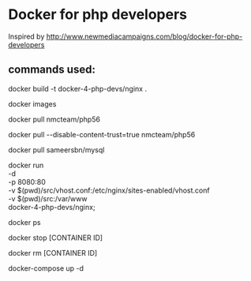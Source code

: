 # Docker for php developers
Inspired by http://www.newmediacampaigns.com/blog/docker-for-php-developers

## commands used:
docker build -t docker-4-php-devs/nginx .

docker images

docker pull nmcteam/php56

docker pull --disable-content-trust=true nmcteam/php56

docker pull sameersbn/mysql

docker run \
    -d \
    -p 8080:80 \
    -v $(pwd)/src/vhost.conf:/etc/nginx/sites-enabled/vhost.conf \
    -v $(pwd)/src:/var/www \
    docker-4-php-devs/nginx;

docker ps

docker stop [CONTAINER ID]

docker rm [CONTAINER ID]

docker-compose up -d
